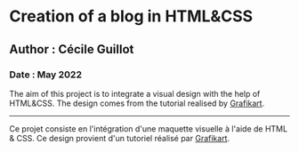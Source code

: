 # Creation of a blog in HTML&CSS

## Author : Cécile Guillot
### Date : May 2022

The aim of this project is to integrate a visual design with the help of HTML&CSS. The design comes from the tutorial realised by [Grafikart](https://grafikart.fr/tutoriels/tp-blog-css-1044).

------

Ce projet consiste en l'intégration d'une maquette visuelle à l'aide de HTML & CSS. Ce design provient d'un tutoriel réalisé par [Grafikart](https://grafikart.fr/tutoriels/tp-blog-css-1044).
